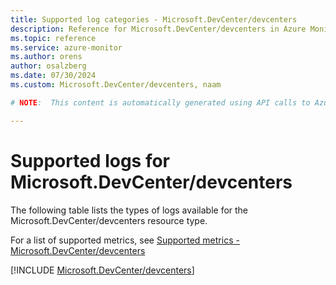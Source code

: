 ```yaml
---
title: Supported log categories - Microsoft.DevCenter/devcenters
description: Reference for Microsoft.DevCenter/devcenters in Azure Monitor Logs.
ms.topic: reference
ms.service: azure-monitor
ms.author: orens
author: osalzberg
ms.date: 07/30/2024
ms.custom: Microsoft.DevCenter/devcenters, naam

# NOTE:  This content is automatically generated using API calls to Azure. Any edits made on these files will be overwritten in the next run of the script. 

---
```





# Supported logs for Microsoft.DevCenter/devcenters  
The following table lists the types of logs available for the Microsoft.DevCenter/devcenters resource type.
  
  
  
For a list of supported metrics, see [Supported metrics - Microsoft.DevCenter/devcenters](../supported-metrics/microsoft-devcenter-devcenters-metrics.md)  
  

  
[!INCLUDE [Microsoft.DevCenter/devcenters](./includes/microsoft-devcenter-devcenters-logs-include.md)]  
  

